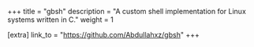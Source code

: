 +++
title = "gbsh"
description = "A custom shell implementation for Linux systems written in C."
weight = 1

[extra]
link_to = "https://github.com/Abdullahxz/gbsh"
+++
